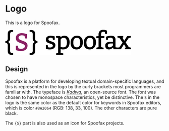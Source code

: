 # Logo

This is a logo for Spoofax.

![Spoofax Logo](./banner1.png)

## Design
Spoofax is a platform for developing textual domain-specific languages, and this is represented in the logo by the curly brackets most programmers are familiar with. The typeface is [_Kadwa_](https://github.com/huertatipografica/Kadwa), an open-source font. The font was chosen to have monospace characteristics, yet be distinctive. The `S` in the logo is the same color as the default color for keywords in Spoofax editors, which is color `#8A2064` (RGB: 138, 33, 100). The other characters are pure black.

The `{S}` part is also used as an icon for Spoofax projects.


